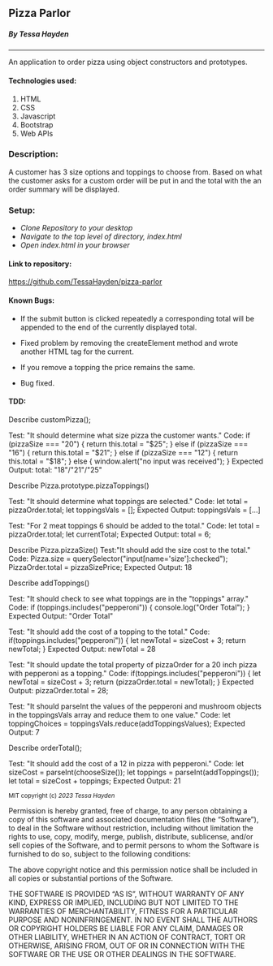 ## Pizza Parlor

##### By Tessa Hayden

---

An application to order pizza using object constructors and prototypes.

#### Technologies used:

1. HTML
2. CSS
3. Javascript
4. Bootstrap
5. Web APIs

### Description:

A customer has 3 size options and toppings to choose from. Based on what the customer asks for a custom order will be put in and the total with the an order summary will be displayed.

### Setup:

- _Clone Repository to your desktop_
- _Navigate to the top level of directory, index.html_
- _Open index.html in your browser_

#### Link to repository:

https://github.com/TessaHayden/pizza-parlor

#### Known Bugs:

- If the submit button is clicked repeatedly a corresponding total will be appended to the end of the currently displayed total.

* Fixed problem by removing the createElement method and wrote another HTML tag for the current.

- If you remove a topping the price remains the same.

* Bug fixed.

#### TDD:

Describe customPizza();

Test: "It should determine what size pizza the customer wants."
Code:
if (pizzaSize === "20") {
return this.total = "$25";
} else if (pizzaSize === "16") {
return this.total = "$21";
} else if (pizzaSize === "12") {
return this.total = "$18";
} else {
window.alert("no input was received");
}
Expected Output: total: "18"/"21"/"25"

Describe Pizza.prototype.pizzaToppings()

Test: "It should determine what toppings are selected."
Code:
let total = pizzaOrder.total;
let toppingsVals = [];
Expected Output: toppingsVals = [...]

Test: "For 2 meat toppings 6 should be added to the total."
Code:
let total = pizzaOrder.total;
let currentTotal;
Expected Output: total = 6;

Describe Pizza.pizzaSize()
Test:"It should add the size cost to the total."
Code:
Pizza.size = querySelector("input[name='size']:checked");
PizzaOrder.total = pizzaSizePrice;
Expected Output: 18

Describe addToppings()

Test: "It should check to see what toppings are in the "toppings" array."
Code:
if (toppings.includes("pepperoni")) {
console.log("Order Total");
}
Expected Output: "Order Total"

Test: "It should add the cost of a topping to the total."
Code:
if(toppings.includes("pepperoni")) {
let newTotal = sizeCost + 3;
return newTotal;
}
Expected Output: newTotal = 28

Test: "It should update the total property of pizzaOrder for a 20 inch pizza with pepperoni as a topping."
Code:
if(toppings.includes("pepperoni")) {
let newTotal = sizeCost + 3;
return (pizzaOrder.total = newTotal);
}
Expected Output: pizzaOrder.total = 28;

Test: "It should parseInt the values of the pepperoni and mushroom objects in the toppingsVals array and reduce them to one value."
Code:
let toppingChoices = toppingsVals.reduce(addToppingsValues);
Expected Output: 7

Describe orderTotal();

Test: "It should add the cost of a 12 in pizza with pepperoni."
Code:
let sizeCost = parseInt(chooseSize());
let toppings = parseInt(addToppings());
let total = sizeCost + toppings;
Expected Output: 21

<sub>MIT
copyright (c) _2023_ _Tessa Hayden_

Permission is hereby granted, free of charge, to any person obtaining a copy of this software and associated documentation files (the “Software”), to deal in the Software without restriction, including without limitation the rights to use, copy, modify, merge, publish, distribute, sublicense, and/or sell copies of the Software, and to permit persons to whom the Software is furnished to do so, subject to the following conditions:

The above copyright notice and this permission notice shall be included in all copies or substantial portions of the Software.

THE SOFTWARE IS PROVIDED “AS IS”, WITHOUT WARRANTY OF ANY KIND, EXPRESS OR IMPLIED, INCLUDING BUT NOT LIMITED TO THE WARRANTIES OF MERCHANTABILITY, FITNESS FOR A PARTICULAR PURPOSE AND NONINFRINGEMENT. IN NO EVENT SHALL THE AUTHORS OR COPYRIGHT HOLDERS BE LIABLE FOR ANY CLAIM, DAMAGES OR OTHER LIABILITY, WHETHER IN AN ACTION OF CONTRACT, TORT OR OTHERWISE, ARISING FROM, OUT OF OR IN CONNECTION WITH THE SOFTWARE OR THE USE OR OTHER DEALINGS IN THE SOFTWARE.</sub>
